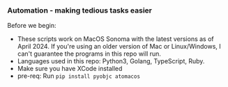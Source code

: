 ### Automation - making tedious tasks easier

Before we begin:

* These scripts work on MacOS Sonoma with the latest versions as of April 2024. If you're using an older version of Mac or Linux/Windows, I can't guarantee the programs in this repo will run. 
* Languages used in this repo: Python3, Golang, TypeScript, Ruby. 
* Make sure you have XCode installed
* pre-req: Run ``pip install pyobjc atomacos``
